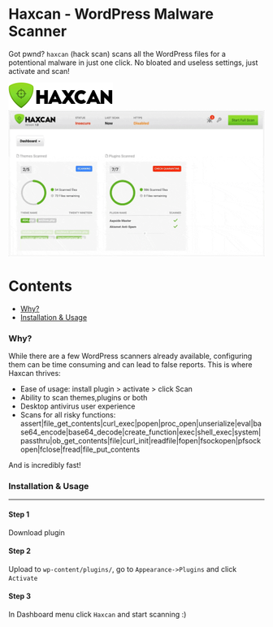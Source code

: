 # Haxcan - WordPress Malware Scanner

Got pwnd? `haxcan` (hack scan) scans all the WordPress files for a potentional malware in just one click. No bloated and useless settings, just activate and scan!

![Haxcan Logo](haxcan-logo.svg)
![Haxcan Demo](haxcangif.gif)

Contents
========

 * [Why?](#why)
 * [Installation & Usage](#installation)

### Why?

While there are a few WordPress scanners already available, configuring them can be time consuming and can lead to false reports. This is where Haxcan thrives:

+ Ease of usage: install plugin > activate > click Scan
+ Ability to scan themes,plugins or both
+ Desktop antivirus user experience 
+ Scans for all risky functions: assert|file_get_contents|curl_exec|popen|proc_open|unserialize|eval|base64_encode|base64_decode|create_function|exec|shell_exec|system|passthru|ob_get_contents|file|curl_init|readfile|fopen|fsockopen|pfsockopen|fclose|fread|file_put_contents

And is incredibly fast!

### Installation & Usage
---

#### Step 1

Download plugin

#### Step 2

Upload to `wp-content/plugins/`, go to `Appearance->Plugins` and click `Activate`

#### Step 3

In Dashboard menu click `Haxcan` and start scanning :)

